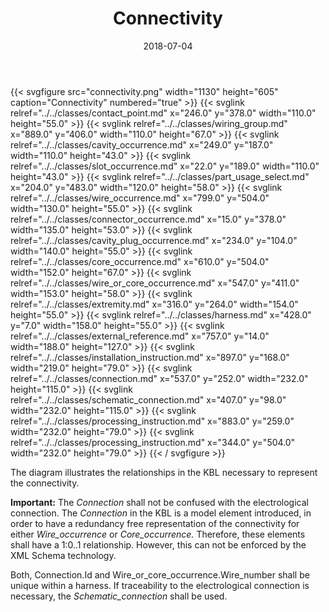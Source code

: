 ﻿---
title: Connectivity
toc: false
type: specs
layout: diagram
date: "2018-07-04"
draft: false
specification: KBL
version: 2.5
documentType: "Recommendation"
elementType: Diagram
classes:
  - Contact_point
  - Wiring_group
  - Cavity_occurrence
  - Slot_occurrence
  - Part_usage_select
  - Wire_occurrence
  - Connector_occurrence
  - Cavity_plug_occurrence
  - Core_occurrence
  - Wire_or_core_occurrence
  - Extremity
  - Harness
  - External_reference
  - Installation_instruction
  - Connection
  - Schematic_connection
  - Processing_instruction
  - Processing_instruction
menu:
  KBL-2.5:    
    parent: presentation
    identifier: presentation/connectivity
    weight: 1007 

# Prev/next pager order (if `docs_section_pager` enabled in `params.toml`)
weight: 1007
---
{{< svgfigure src="connectivity.png" width="1130" height="605" caption="Connectivity" numbered="true" >}}
  {{< svglink relref="../../classes/contact_point.md" x="246.0" y="378.0" width="110.0" height="55.0" >}}
  {{< svglink relref="../../classes/wiring_group.md" x="889.0" y="406.0" width="110.0" height="67.0" >}}
  {{< svglink relref="../../classes/cavity_occurrence.md" x="249.0" y="187.0" width="110.0" height="43.0" >}}
  {{< svglink relref="../../classes/slot_occurrence.md" x="22.0" y="189.0" width="110.0" height="43.0" >}}
  {{< svglink relref="../../classes/part_usage_select.md" x="204.0" y="483.0" width="120.0" height="58.0" >}}
  {{< svglink relref="../../classes/wire_occurrence.md" x="799.0" y="504.0" width="130.0" height="55.0" >}}
  {{< svglink relref="../../classes/connector_occurrence.md" x="15.0" y="378.0" width="135.0" height="53.0" >}}
  {{< svglink relref="../../classes/cavity_plug_occurrence.md" x="234.0" y="104.0" width="140.0" height="55.0" >}}
  {{< svglink relref="../../classes/core_occurrence.md" x="610.0" y="504.0" width="152.0" height="67.0" >}}
  {{< svglink relref="../../classes/wire_or_core_occurrence.md" x="547.0" y="411.0" width="153.0" height="58.0" >}}
  {{< svglink relref="../../classes/extremity.md" x="316.0" y="264.0" width="154.0" height="55.0" >}}
  {{< svglink relref="../../classes/harness.md" x="428.0" y="7.0" width="158.0" height="55.0" >}}
  {{< svglink relref="../../classes/external_reference.md" x="757.0" y="14.0" width="188.0" height="127.0" >}}
  {{< svglink relref="../../classes/installation_instruction.md" x="897.0" y="168.0" width="219.0" height="79.0" >}}
  {{< svglink relref="../../classes/connection.md" x="537.0" y="252.0" width="232.0" height="115.0" >}}
  {{< svglink relref="../../classes/schematic_connection.md" x="407.0" y="98.0" width="232.0" height="115.0" >}}
  {{< svglink relref="../../classes/processing_instruction.md" x="883.0" y="259.0" width="232.0" height="79.0" >}}
  {{< svglink relref="../../classes/processing_instruction.md" x="344.0" y="504.0" width="232.0" height="79.0" >}}
{{< / svgfigure >}}
<p> The diagram illustrates the relationships in the KBL necessary to represent the connectivity.      </p>      <p> <b>Important:</b> The <i>Connection</i> shall not be confused with the electrological connection. The <i>Connection</i> in the KBL&#160;is a model element introduced, in order to have a redundancy free representation of the connectivity for either <i>Wire_occurrence</i> or <i>Core_occurrence. </i>Therefore, these elements shall have a 1:0..1 relationship. However, this can not be enforced by the XML&#160;Schema technology.      </p>      <p> Both, Connection.Id and Wire_or_core_occurrence.Wire_number shall be unique within a harness. If traceability to the electrological connection is necessary, the <i>Schematic_connection</i> shall be used.      </p>      <p> &#160;      </p>